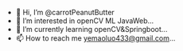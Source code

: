 - 👋 Hi, I’m @carrotPeanutButter
- 👀 I’m interested in openCV ML JavaWeb...
- 🌱 I’m currently learning openCV&Springboot...
- 📫 How to reach me yemaoluo433@gmail.com...

<!---
carrotPeanutButter/carrotPeanutButter is a ✨ special ✨ repository because its `README.md` (this file) appears on your GitHub profile.
You can click the Preview link to take a look at your changes.
--->
